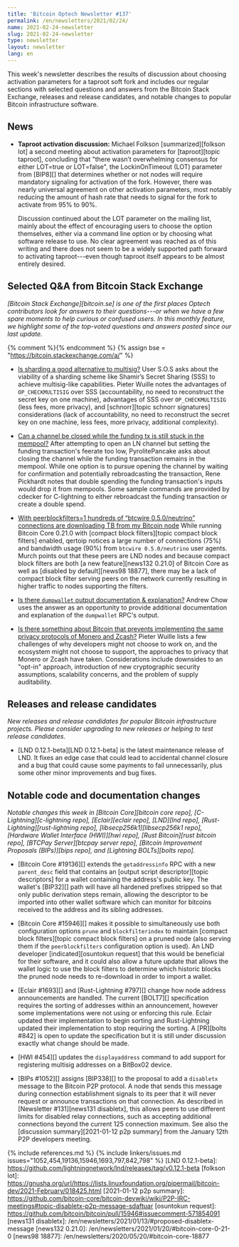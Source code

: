 ```yaml
---
title: 'Bitcoin Optech Newsletter #137'
permalink: /en/newsletters/2021/02/24/
name: 2021-02-24-newsletter
slug: 2021-02-24-newsletter
type: newsletter
layout: newsletter
lang: en
---
```

This week's newsletter describes the results of discussion about
choosing activation parameters for a taproot soft fork and includes our
regular sections with selected questions and answers from the Bitcoin
Stack Exchange, releases and release candidates, and notable changes to
popular Bitcoin infrastructure software.

## News

- **Taproot activation discussion:** Michael Folkson [summarized][folkson
  lot] a second meeting about activation parameters for [taproot][topic
  taproot], concluding that "there wasn’t overwhelming consensus for
  either LOT=true or LOT=false", the LockinOnTimeout (LOT) parameter
  from [BIP8][] that determines whether or not nodes will require
  mandatory signaling for activation of the fork.
  However, there was nearly universal agreement on other
  activation parameters, most notably reducing the amount of hash rate
  that needs to signal for the fork to activate from 95% to 90%.

  Discussion continued about the LOT parameter on the mailing list,
  mainly about the effect of encouraging users to choose the option
  themselves, either via a command line option or by choosing what
  software release to use.  No clear agreement was
  reached as of this writing and there does not seem to be a widely
  supported path forward to activating taproot---even though taproot
  itself appears to be almost entirely desired.

## Selected Q&A from Bitcoin Stack Exchange

*[Bitcoin Stack Exchange][bitcoin.se] is one of the first places Optech
contributors look for answers to their questions---or when we have a
few spare moments to help curious or confused users.  In
this monthly feature, we highlight some of the top-voted questions and
answers posted since our last update.*

{% comment %}<!-- https://bitcoin.stackexchange.com/search?tab=votes&q=created%3a1m..%20is%3aanswer -->{% endcomment %}
{% assign bse = "https://bitcoin.stackexchange.com/a/" %}

- [Is sharding a good alternative to multisig?]({{bse}}102007)
  User S.O.S asks about the viability of a sharding scheme like Shamir’s Secret
  Sharing (SSS) to achieve multisig-like capabilities. Pieter Wuille
  notes the advantages of `OP_CHECKMULTISIG` over SSS (accountability, no need to
  reconstruct the secret key on one machine), advantages of SSS over
  `OP_CHECKMULTISIG` (less fees, more privacy), and [schnorr][topic schnorr signatures] considerations
  (lack of accountability, no need to reconstruct the secret key on one machine,
  less fees, more privacy, additional complexity).

- [Can a channel be closed while the funding tx is still stuck in the mempool?]({{bse}}102180)
  After attempting to open an LN channel but setting the funding transaction's
  feerate too low, PyrolitePancake asks about closing the channel while the
  funding transaction remains in the mempool. While one option is to pursue
  opening the channel by waiting for confirmation and potentially rebroadcasting the
  transaction, Rene Pickhardt notes that double spending the funding
  transaction's inputs would drop it from mempools. Some
  sample commands are provided by cdecker for C-lightning to either rebroadcast the funding transaction
  or create a double spend.

- [With peerblockfilters=1 hundreds of “btcwire 0.5.0/neutrino” connections are downloading TB from my Bitcoin node]({{bse}}102263)
  While running Bitcoin Core 0.21.0 with [compact block filters][topic compact
  block filters] enabled, qertoip notices a large number of connections (75%) and
  bandwidth usage (90%) from `btcwire 0.5.0/neutrino` user agents. Murch points
  out that these peers are LND nodes and because compact block filters
  are both [a new feature][news132 0.21.0] of Bitcoin Core as well as [disabled
  by default][news98 18877], there may be a lack of compact block filter serving
  peers on the network currently resulting in higher traffic to nodes supporting
  the filters.

- [Is there `dumpwallet` output documentation & explanation?]({{bse}}101767)
  Andrew Chow uses the answer as an opportunity to provide additional
  documentation and explanation of the `dumpwallet` RPC's output.

- [Is there something about Bitcoin that prevents implementing the same privacy protocols of Monero and Zcash?]({{bse}}101868)
  Pieter Wuille lists a few challenges of why developers might not choose to
  work on, and the ecosystem might not choose to support, the approaches to
  privacy that Monero or Zcash have taken. Considerations include downsides to
  an "opt-in" approach, introduction of new cryptographic security assumptions,
  scalability concerns, and the problem of supply auditability.

## Releases and release candidates

*New releases and release candidates for popular Bitcoin infrastructure
projects.  Please consider upgrading to new releases or helping to test
release candidates.*

- [LND 0.12.1-beta][LND 0.12.1-beta] is the latest maintenance
  release of LND.  It fixes an edge case that could lead to accidental
  channel closure and a bug that could cause some payments to fail
  unnecessarily, plus some other minor improvements and bug fixes.

## Notable code and documentation changes

*Notable changes this week in [Bitcoin Core][bitcoin core repo],
[C-Lightning][c-lightning repo], [Eclair][eclair repo], [LND][lnd repo],
[Rust-Lightning][rust-lightning repo], [libsecp256k1][libsecp256k1
repo], [Hardware Wallet Interface (HWI)][hwi repo],
[Rust Bitcoin][rust bitcoin repo], [BTCPay Server][btcpay server repo],
[Bitcoin Improvement Proposals (BIPs)][bips repo], and [Lightning
BOLTs][bolts repo].*

- [Bitcoin Core #19136][] extends the `getaddressinfo` RPC with a new
  `parent_desc` field that contains an [output script descriptor][topic
  descriptors] for a wallet containing the address's public
  key.  The wallet's [BIP32][] path will have all hardened prefixes
  stripped so that only public derivation steps remain, allowing the
  descriptor to be imported into other wallet software which can monitor
  for bitcoins received to the address and its sibling addresses.

- [Bitcoin Core #15946][] makes it possible to simultaneously use both
  configuration options `prune` and `blockfilterindex` to maintain
  [compact block filters][topic compact block filters] on a pruned node
  (also serving them if the `peerblockfilters` configuration option is
  used). An LND developer [indicated][osuntokun request] that this would
  be beneficial for their software, and it could also allow a future
  update that allows the wallet logic to use the block filters to
  determine which historic blocks the pruned node needs to re-download
  in order to import a wallet.

- [Eclair #1693][] and [Rust-Lightning #797][] change how node address
  announcements are handled.  The current [BOLT7][] specification
  requires the sorting of addresses within an announcement, however some
  implementations were not using or enforcing this rule.  Eclair updated
  their implementation to begin sorting and Rust-Lightning updated their
  implementation to stop requiring the sorting.  A [PR][bolts #842] is
  open to update the specification but it is still under discussion
  exactly what change should be made.

- [HWI #454][] updates the `displayaddress` command to add support for
  registering multisig addresses on a BitBox02 device.

- [BIPs #1052][] assigns [BIP338][] to the proposal to add a `disabletx`
  message to the Bitcoin P2P protocol.  A node that sends this message
  during connection establishment signals to its peer that it will never
  request or announce transactions on that connection.  As described in
  [Newsletter #131][news131 disabletx], this allows peers to use
  different limits for disabled relay connections, such as accepting
  additional connections beyond the current 125 connection maximum.  See
  also the [discussion summary][2021-01-12 p2p summary] from the January
  12th P2P developers meeting.

{% include references.md %}
{% include linkers/issues.md issues="1052,454,19136,15946,1693,797,842,798" %}
[LND 0.12.1-beta]: https://github.com/lightningnetwork/lnd/releases/tag/v0.12.1-beta
[folkson lot]: https://gnusha.org/url/https://lists.linuxfoundation.org/pipermail/bitcoin-dev/2021-February/018425.html
[2021-01-12 p2p summary]: https://github.com/bitcoin-core/bitcoin-devwiki/wiki/P2P-IRC-meetings#topic-disabletx-p2p-message-sdaftuar
[osuntokun request]: https://github.com/bitcoin/bitcoin/pull/15946#issuecomment-571854091
[news131 disabletx]: /en/newsletters/2021/01/13/#proposed-disabletx-message
[news132 0.21.0]: /en/newsletters/2021/01/20/#bitcoin-core-0-21-0
[news98 18877]: /en/newsletters/2020/05/20/#bitcoin-core-18877
